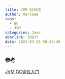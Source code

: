 ```yaml
---
title: JVM GC调优
author: Marlowe
tags:
  - GC
  - JVM
categories: Java
abbrlink: 30837
date: 2021-03-23 00:46:49
---
```


<!--more-->

### 参考
[JVM GC调优入门](https://www.jianshu.com/p/e7895f46f087)